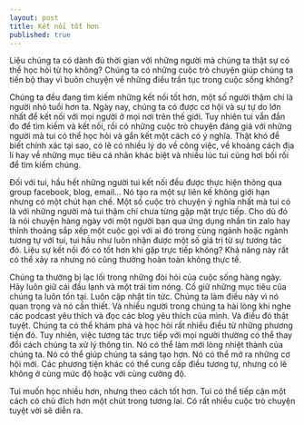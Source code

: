 ```yaml
---
layout: post
title: Kết nối tốt hơn
published: true
---
```

Liệu chúng ta có dành đủ thời gian với những người mà chúng ta thật sự có thể học hỏi từ họ không? Chúng ta có những cuộc trò chuyện giúp chúng ta tiến bộ thay vì buôn chuyện về những điều trần tục trong cuộc sống không?

Chúng ta đều đang tìm kiếm những kết nối tốt hơn, một số người thậm chí là người nhỏ tuổi hơn ta. Ngày nay, chúng ta có được cơ hội và sự tự do lớn nhất để kết nối với mọi người ở mọi nơi trên thế giới. Tuy nhiên tui vẫn đắn đo để tìm kiếm và kết nối, rồi có những cuộc trò chuyện đáng giá với những người mà tui có thể học hỏi và gắn kết một cách có ý nghĩa. Thật khó để biết chính xác tại sao, có lẽ có nhiều lý do về công việc, về khoảng cách địa lí hay về những mục tiêu cá nhân khác biệt và nhiều lúc tui cũng hơi bối rối để tìm kiếm chúng.

Đối với tui, hầu hết những người tui kết nối đều được thực hiện thông qua group facebook, blog, email... Nó tạo ra một sự liên kế không giới hạn nhưng có một chút hạn chế. Một số cuộc trò chuyện ý nghĩa nhất mà tui có là với những người mà tui thậm chí chưa từng gặp mặt trực tiếp. Cho dù đó là nói chuyện hàng ngày với một người bạn qua ứng dụng nhắn tin zalo hay thỉnh thoảng sắp xếp một cuộc gọi với ai đó trong cùng ngành hoặc ngành tương tự với tui, tui hầu như luôn nhận được một số giá trị từ sự tương tác đó. Liệu sự kết nối đó có tốt hơn khi gặp trực tiếp không? Khả năng này rất có thể xảy ra nhưng nó cũng thường hoàn toàn không thực tế.

Chúng ta thường bị lạc lối trong những đòi hỏi của cuộc sống hàng ngày. Hãy luôn giữ cái đầu lạnh và một trái tim nóng. Cố giữ những mục tiêu của chúng ta luôn tồn tại. Luôn cập nhật tin tức. Chúng ta làm điều này vì nó quan trọng và nó cần thiết. Và nhiều người trong chúng ta hài lòng khi nghe các podcast yêu thích và đọc các blog yêu thích của mình. Và điều đó thật tuyệt. Chúng ta có thể khám phá và học hỏi rất nhiều điều từ những phương tiện đó. Tuy nhiên, việc tương tác trực tiếp với mọi người thường có thể thay đổi cách chúng ta xử lý thông tin. Nó có thể làm mới lòng nhiệt thành của chúng ta. Nó có thể giúp chúng ta sáng tạo hơn. Nó có thể mở ra những cơ hội mới. Các phương tiện khác có thể cung cấp điều tương tự, nhưng có lẽ không ở cùng mức độ hoặc với cùng cường độ.

Tui muốn học nhiều hơn, nhưng theo cách tốt hơn. Tui có thể tiếp cận một cách có chủ đích hơn một chút trong tương lai. Có rất nhiều cuộc trò chuyện tuyệt vời sẽ diễn ra.
